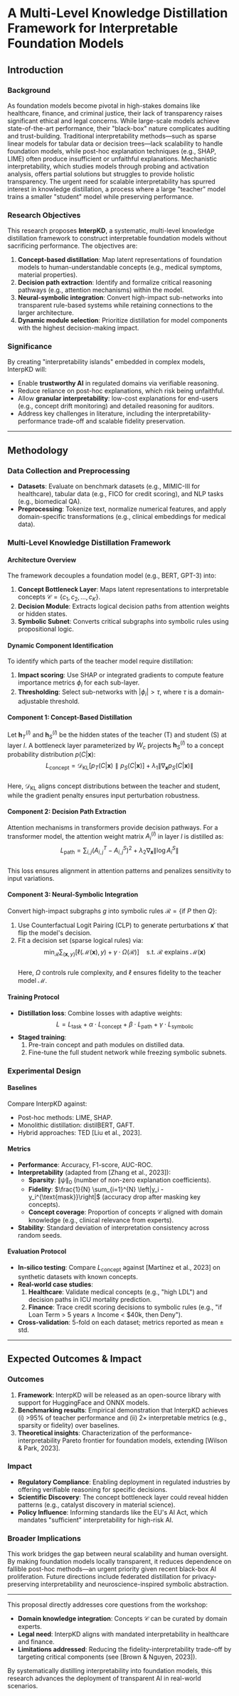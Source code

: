 # A Multi-Level Knowledge Distillation Framework for Interpretable Foundation Models  

## Introduction  

### Background  
As foundation models become pivotal in high-stakes domains like healthcare, finance, and criminal justice, their lack of transparency raises significant ethical and legal concerns. While large-scale models achieve state-of-the-art performance, their "black-box" nature complicates auditing and trust-building. Traditional interpretability methods—such as sparse linear models for tabular data or decision trees—lack scalability to handle foundation models, while post-hoc explanation techniques (e.g., SHAP, LIME) often produce insufficient or unfaithful explanations. Mechanistic interpretability, which studies models through probing and activation analysis, offers partial solutions but struggles to provide holistic transparency. The urgent need for scalable interpretability has spurred interest in knowledge distillation, a process where a large "teacher" model trains a smaller "student" model while preserving performance.  

### Research Objectives  
This research proposes **InterpKD**, a systematic, multi-level knowledge distillation framework to construct interpretable foundation models without sacrificing performance. The objectives are:  
1. **Concept-based distillation**: Map latent representations of foundation models to human-understandable concepts (e.g., medical symptoms, material properties).  
2. **Decision path extraction**: Identify and formalize critical reasoning pathways (e.g., attention mechanisms) within the model.  
3. **Neural-symbolic integration**: Convert high-impact sub-networks into transparent rule-based systems while retaining connections to the larger architecture.  
4. **Dynamic module selection**: Prioritize distillation for model components with the highest decision-making impact.  

### Significance  
By creating "interpretability islands" embedded in complex models, InterpKD will:  
- Enable **trustworthy AI** in regulated domains via verifiable reasoning.  
- Reduce reliance on post-hoc explanations, which risk being unfaithful.  
- Allow **granular interpretability**: low-cost explanations for end-users (e.g., concept drift monitoring) and detailed reasoning for auditors.  
- Address key challenges in literature, including the interpretability-performance trade-off and scalable fidelity preservation.  

---

## Methodology  

### Data Collection and Preprocessing  
- **Datasets**: Evaluate on benchmark datasets (e.g., MIMIC-III for healthcare), tabular data (e.g., FICO for credit scoring), and NLP tasks (e.g., biomedical QA).  
- **Preprocessing**: Tokenize text, normalize numerical features, and apply domain-specific transformations (e.g., clinical embeddings for medical data).  

### Multi-Level Knowledge Distillation Framework  

#### Architecture Overview  
The framework decouples a foundation model (e.g., BERT, GPT-3) into:  
1. **Concept Bottleneck Layer**: Maps latent representations to interpretable concepts $\mathcal{C} = \{c_1, c_2, \dots, c_K\}$.  
2. **Decision Module**: Extracts logical decision paths from attention weights or hidden states.  
3. **Symbolic Subnet**: Converts critical subgraphs into symbolic rules using propositional logic.  

#### Dynamic Component Identification  
To identify which parts of the teacher model require distillation:  
1. **Impact scoring**: Use SHAP or integrated gradients to compute feature importance metrics $\phi_i$ for each sub-layer.  
2. **Thresholding**: Select sub-networks with $|\phi_i| > \tau$, where $\tau$ is a domain-adjustable threshold.  

#### Component 1: Concept-Based Distillation  
Let $\mathbf{h}_T^{(l)}$ and $\mathbf{h}_S^{(l)}$ be the hidden states of the teacher (T) and student (S) at layer $l$. A bottleneck layer parameterized by $W_c$ projects $\mathbf{h}_S^{(l)}$ to a concept probability distribution $p(C|\mathbf{x})$:  
$$
L_{\text{concept}} = \mathcal{D}_{\text{KL}}\left[p_T(C|\mathbf{x}) \parallel p_S(C|\mathbf{x})\right] + \lambda_1 \|\nabla_{\mathbf{x}} p_S(C|\mathbf{x})\|
$$  
Here, $\mathcal{D}_{\text{KL}}$ aligns concept distributions between the teacher and student, while the gradient penalty ensures input perturbation robustness.  

#### Component 2: Decision Path Extraction  
Attention mechanisms in transformers provide decision pathways. For a transformer model, the attention weight matrix $A_i^{(l)}$ in layer $l$ is distilled as:  
$$
L_{\text{path}} = \sum_{i,j} \left( A_{i,j}^{T} - A_{i,j}^{S} \right)^2 + \lambda_2 \nabla_{\mathbf{x}} \|\log A_i^{S}\|
$$  
This loss ensures alignment in attention patterns and penalizes sensitivity to input variations.  

#### Component 3: Neural-Symbolic Integration  
Convert high-impact subgraphs $g$ into symbolic rules $\mathcal{R} = \{\text{if } P \text{ then } Q\}$:  
1. Use Counterfactual Logit Pairing (CLP) to generate perturbations $\mathbf{x}'$ that flip the model's decision.  
2. Fit a decision set (sparse logical rules) via:  
$$
\min_{\mathcal{R}} \sum_{(\mathbf{x}, y)} \left[ \ell(\mathcal{M}(\mathbf{x}), y) + \gamma \cdot \Omega(\mathcal{R}) \right] \quad \text{s.t. } \mathcal{R} \text{ explains } \mathcal{M}(\mathbf{x})
$$  
Here, $\Omega$ controls rule complexity, and $\ell$ ensures fidelity to the teacher model $\mathcal{M}$.  

#### Training Protocol  
- **Distillation loss**: Combine losses with adaptive weights:  
$$
L = L_{\text{task}} + \alpha \cdot L_{\text{concept}} + \beta \cdot L_{\text{path}} + \gamma \cdot L_{\text{symbolic}}
$$  
- **Staged training**:  
  1. Pre-train concept and path modules on distilled data.  
  2. Fine-tune the full student network while freezing symbolic subnets.  

### Experimental Design  

#### Baselines  
Compare InterpKD against:  
- Post-hoc methods: LIME, SHAP.  
- Monolithic distillation: distilBERT, GAFT.  
- Hybrid approaches: TED [Liu et al., 2023].  

#### Metrics  
- **Performance**: Accuracy, F1-score, AUC-ROC.  
- **Interpretability** (adapted from [Zhang et al., 2023]):  
  - **Sparsity**: $\|\psi\|_0$ (number of non-zero explanation coefficients).  
  - **Fidelity**: $\frac{1}{N} \sum_{i=1}^{N} \left|y_i - y_i^{\text{mask}}\right|$ (accuracy drop after masking key concepts).  
  - **Concept coverage**: Proportion of concepts $\mathcal{C}$ aligned with domain knowledge (e.g., clinical relevance from experts).  
- **Stability**: Standard deviation of interpretation consistency across random seeds.  

#### Evaluation Protocol  
- **In-silico testing**: Compare $L_{\text{concept}}$ against [Martínez et al., 2023] on synthetic datasets with known concepts.  
- **Real-world case studies**:  
  1. **Healthcare**: Validate medical concepts (e.g., "high LDL") and decision paths in ICU mortality prediction.  
  2. **Finance**: Trace credit scoring decisions to symbolic rules (e.g., "if Loan Term > 5 years ∧ Income < $40k, then Deny").  
- **Cross-validation**: 5-fold on each dataset; metrics reported as mean ± std.  

---

## Expected Outcomes & Impact  

### Outcomes  
1. **Framework**: InterpKD will be released as an open-source library with support for HuggingFace and ONNX models.  
2. **Benchmarking results**: Empirical demonstration that InterpKD achieves (i) >95% of teacher performance and (ii) 2× interpretable metrics (e.g., sparsity or fidelity) over baselines.  
3. **Theoretical insights**: Characterization of the performance-interpretability Pareto frontier for foundation models, extending [Wilson & Park, 2023].  

### Impact  
- **Regulatory Compliance**: Enabling deployment in regulated industries by offering verifiable reasoning for specific decisions.  
- **Scientific Discovery**: The concept bottleneck layer could reveal hidden patterns (e.g., catalyst discovery in material science).  
- **Policy Influence**: Informing standards like the EU's AI Act, which mandates "sufficient" interpretability for high-risk AI.  

### Broader Implications  
This work bridges the gap between neural scalability and human oversight. By making foundation models locally transparent, it reduces dependence on fallible post-hoc methods—an urgent priority given recent black-box AI proliferation. Future directions include federated distillation for privacy-preserving interpretability and neuroscience-inspired symbolic abstraction.  

--- 

This proposal directly addresses core questions from the workshop:  
- **Domain knowledge integration**: Concepts $\mathcal{C}$ can be curated by domain experts.  
- **Legal need**: InterpKD aligns with mandated interpretability in healthcare and finance.  
- **Limitations addressed**: Reducing the fidelity-interpretability trade-off by targeting critical components (see [Brown & Nguyen, 2023]).  

By systematically distilling interpretability into foundation models, this research advances the deployment of transparent AI in real-world scenarios.